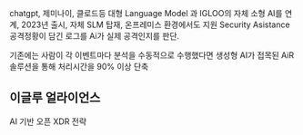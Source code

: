 chatgpt, 제미나이, 클로드등 대형 Language Model 과 IGLOO의 자체 소형 AI를 연계, 2023년 출시, 자체 SLM 탑재, 온프레미스 환경에서도 지원
Security Asistance 공격정황이 담긴 로그를 Ai가 실제 공격인지를 판단.

기존에는 사람이 각 이벤트마다 분석을 수동적으로 수행했다면 생성형 AI가 접목된 AiR 솔루션을 통해 처리시간을 90% 이상 단축

## 이글루 얼라이언스
AI 기반 오픈 XDR 전략
